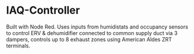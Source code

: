 # IAQ-Controller
Built with Node Red. Uses inputs from humidistats and occupancy sensors to control ERV &amp; dehumidifier connected to common supply duct via 3 dampers, controls up to 8 exhaust zones using American Aldes ZRT terminals.
